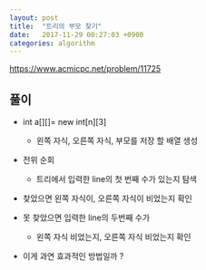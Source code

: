 ```yaml
---
layout: post
title:  "트리의 부모 찾기"
date:   2017-11-29 00:27:03 +0900
categories: algorithm
---
```


<https://www.acmicpc.net/problem/11725>

## 풀이

- int a[][]= new int[n][3]
	
	- 왼쪽 자식, 오른쪽 자식, 부모를 저장 할 배열 생성 

- 전위 순회
	
	- 트리에서 입력한 line의 첫 번째 수가 있는지 탐색

-  찾았으면 왼쪽 자식이, 오른쪽 자식이 비었는지 확인

- 못 찾았으면 입력한 line의 두번째 수가

	- 왼쪽 자식 비었는지, 오른쪽 자식 비었는지 확인

- 이게 과연 효과적인 방법일까 ?





